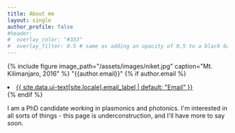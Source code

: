 ```yaml
---
title: About me
layout: single
author_profile: false
#header:
#  overlay_color: "#333"
#  overlay_filter: 0.5 # same as adding an opacity of 0.5 to a black background
---
```

{% include figure image_path="/assets/images/niket.jpg" caption="Mt. Kilimanjaro, 2016" %}
"{{author.email}}"
{% if author.email %}
        <li>
          <a href="mailto:{{ author.email }}">
            <meta itemprop="email" content="{{ author.email }}" />
            <i class="fa fa-fw fa-envelope-square" aria-hidden="true"></i> {{ site.data.ui-text[site.locale].email_label | default: "Email" }}
          </a>
        </li>
{% endif %}

I am a PhD candidate working in plasmonics and photonics. I'm interested in all sorts of things - this page is underconstruction, and I'll have more to say soon.